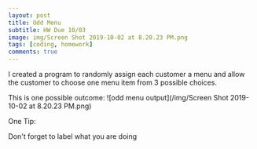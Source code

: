 ```yaml
---
layout: post
title: Odd Menu
subtitle: HW Due 10/03
image: img/Screen Shot 2019-10-02 at 8.20.23 PM.png
tags: [coding, homework]
comments: true
---
```


I created a program to randomly assign each customer a menu and allow the customer to choose one menu item from 3 possible choices.

This is one possible outcome:
![odd menu output](/img/Screen Shot 2019-10-02 at 8.20.23 PM.png)

One Tip:

Don't forget to label what you are doing
